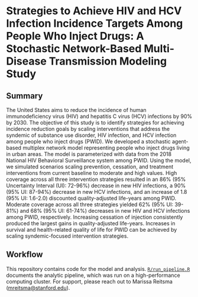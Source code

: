 # Strategies to Achieve HIV and HCV Infection Incidence Targets Among People Who Inject Drugs: A Stochastic Network-Based Multi-Disease Transmission Modeling Study

## Summary
The United States aims to reduce the incidence of human immunodeficiency virus (HIV) and hepatitis C virus (HCV) infections by 90% by 2030. The objective of this study is to identify strategies for achieving incidence reduction goals by scaling interventions that address the syndemic of substance use disorder, HIV infection, and HCV infection among people who inject drugs (PWID). We developed a stochastic agent-based multiplex network model representing people who inject drugs living in urban areas. The model is parameterized with data from the 2018 National HIV Behavioral Surveillance system among PWID. Using the model, we simulated scenarios scaling prevention, cessation, and treatment interventions from current baseline to moderate and high values. High coverage across all three intervention strategies resulted in an 86% (95% Uncertainty Interval (UI): 72-96%) decrease in new HIV infections, a 90% (95% UI: 87-94%) decrease in new HCV infections, and an increase of 1.8 (95% UI: 1.6-2.0) discounted quality-adjusted life-years among PWID. Moderate coverage across all three strategies yielded 62% (95% UI: 39-81%) and 68% (95% UI: 61-74%) decreases in new HIV and HCV infections among PWID, respectively. Increasing cessation of injection consistently produced the largest gains in quality-adjusted life-years. Increases in survival and health-related quality of life for PWID can be achieved by scaling syndemic-focused intervention strategies.

## Workflow
This repository contains code for the model and analysis. [`R/run_pipeline.R`](https://github.com/PPML/multiplex/blob/main/R/run_pipeline.R) documents the analytic pipeline, which was run on a high-performance computing cluster. For support, please reach out to Marissa Reitsma (mreitsma@stanford.edu).

